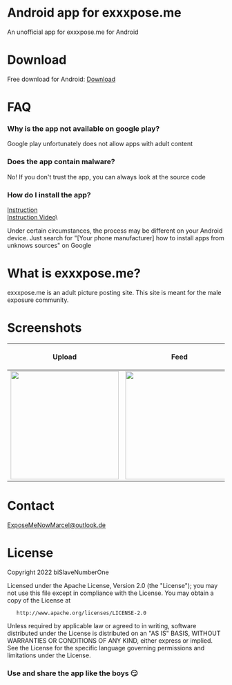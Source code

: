 # Android app for exxxpose.me
An unofficial app for exxxpose.me for Android

# Download

Free download for Android: [Download](https://github.com/exxxposeApp/exxxpose-Android/raw/main/exxxpose.me.apk)

# FAQ

### Why is the app not available on google play?
Google play unfortunately does not allow apps with adult content
### Does the app contain malware?
No! If you don't trust the app, you can always look at the source code
### How do I install the app?
[Instruction](https://www.verizon.com/support/knowledge-base-222186/)\
[Instruction Video](https://www.youtube.com/watch?v=KC4fe035egI)\

Under certain circumstances, the process may be different on your Android device. Just search for "[Your phone manufacturer] how to install apps from unknows sources" on Google

# What is exxxpose.me?
exxxpose.me is an adult picture posting site.
This site is meant for the male exposure community.

# Screenshots

<table class="tg">
<thead>
  <tr>
    <th class="tg-0lax">
    <p>Upload</p>
    </th>
    <th class="tg-0lax">
        <p>Feed</p>
        </th>
    <th class="tg-0lax">
        <p>Bookmarks</p>
        </th>
    <th class="tg-0lax">
        <p>Post</p>
        </th>
          <th class="tg-0lax">
        <p>Notifications</p>
        </th>
  </tr>
</thead>
<tbody>
  <tr>
    <td class="tg-0lax">
    <img src="https://github.com/exxxposeApp/exxxpose-Android/raw/main/screenshots/Screenshot_1.jpg" width="250px">
    </td>
    <td class="tg-0lax">
    <img src="https://github.com/exxxposeApp/exxxpose-Android/raw/main/screenshots/Screenshot_2.jpg" width="250px">
    </td>
    <td class="tg-0lax">
    <img src="https://github.com/exxxposeApp/exxxpose-Android/raw/main/screenshots/Screenshot_3.jpg" width="250px">
    </td>
    <td class="tg-0lax">
    <img src="https://github.com/exxxposeApp/exxxpose-Android/raw/main/screenshots/Screenshot_4.png" width="250px">
    </td>
      <td class="tg-0lax">
    <img src="https://github.com/exxxposeApp/exxxpose-Android/raw/main/screenshots/Screenshot_5.jpg" width="250px">
    </td>
  </tr>
</tbody>
</table>

# Contact

[ExposeMeNowMarcel@outlook.de](mailto:ExposeMeNowMarcel@outlook.de)

# License
   Copyright 2022 biSlaveNumberOne

   Licensed under the Apache License, Version 2.0 (the "License");
   you may not use this file except in compliance with the License.
   You may obtain a copy of the License at

       http://www.apache.org/licenses/LICENSE-2.0

   Unless required by applicable law or agreed to in writing, software
   distributed under the License is distributed on an "AS IS" BASIS,
   WITHOUT WARRANTIES OR CONDITIONS OF ANY KIND, either express or implied.
   See the License for the specific language governing permissions and
   limitations under the License.
   
   ### Use and share the app like the boys 😏
